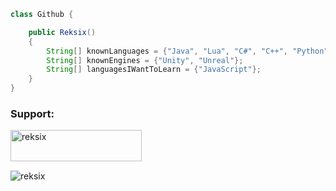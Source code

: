 ```java
class Github {

    public Reksix()
    {
        String[] knownLanguages = {"Java", "Lua", "C#", "C++", "Python", "Arduino"};
        String[] knownEngines = {"Unity", "Unreal"};
        String[] languagesIWantToLearn = {"JavaScript"};
    }
}
```
<h3 align="left">Support:</h3>
<p><a href="https://www.buymeacoffee.com/reksix"> <img align="left" src="https://cdn.buymeacoffee.com/buttons/v2/default-yellow.png" height="50" width="210" alt="reksix" /></a></p><br><br>
<br>
<p align="left"> <img src="https://komarev.com/ghpvc/?username=reksix&label=Profile%20views&color=0e75b6&style=flat" alt="reksix" /> </p>

